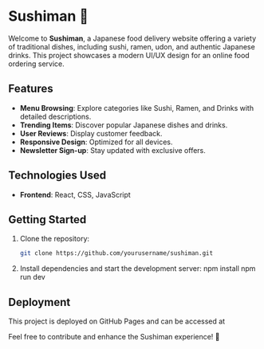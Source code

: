 # Sushiman 🍣

Welcome to **Sushiman**, a Japanese food delivery website offering a variety of traditional dishes, including sushi, ramen, udon, and authentic Japanese drinks. This project showcases a modern UI/UX design for an online food ordering service.

## Features
- **Menu Browsing**: Explore categories like Sushi, Ramen, and Drinks with detailed descriptions.
- **Trending Items**: Discover popular Japanese dishes and drinks.
- **User Reviews**: Display customer feedback.
- **Responsive Design**: Optimized for all devices.
- **Newsletter Sign-up**: Stay updated with exclusive offers.

## Technologies Used
- **Frontend**: React, CSS, JavaScript


## Getting Started
1. Clone the repository:
   ```bash
   git clone https://github.com/yourusername/sushiman.git
2. Install dependencies and start the development server:
   npm install
   npm run dev

## Deployment

This project is deployed on GitHub Pages and can be accessed at 


Feel free to contribute and enhance the Sushiman experience! 🍣
